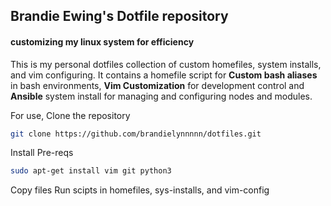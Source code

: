 ## Brandie Ewing's Dotfile repository 
#### customizing my linux system for efficiency

This is my personal dotfiles collection of custom homefiles, system installs, and vim configuring. It contains a homefile script for **Custom bash aliases** in bash environments, **Vim Customization** for development control and **Ansible** system install for managing and configuring nodes and modules. 

For use, Clone the repository 
```bash
git clone https://github.com/brandielynnnnn/dotfiles.git
```
Install Pre-reqs 
```bash 
sudo apt-get install vim git python3
```

Copy files Run scipts in homefiles, sys-installs, and vim-config 
```bash

```


